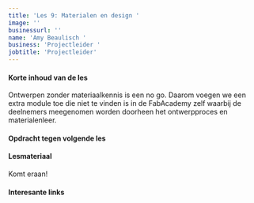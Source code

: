 ```yaml
---
title: 'Les 9: Materialen en design '
image: ''
businessurl: ''
name: 'Amy Beaulisch '
business: 'Projectleider '
jobtitle: 'Projectleider'
---
```

> 
#### Korte inhoud van de les
Ontwerpen zonder materiaalkennis is een no go. Daarom voegen we een extra module toe die niet te vinden is in de FabAcademy zelf waarbij de deelnemers meegenomen worden doorheen het ontwerpproces en materialenleer. 

#### Opdracht tegen volgende les


#### Lesmateriaal
Komt eraan!


#### Interesante links 
